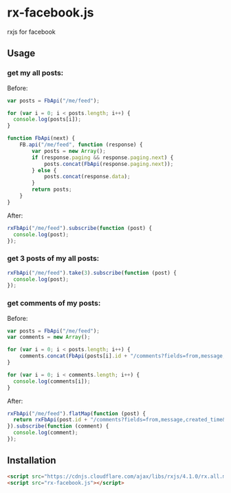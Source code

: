 # rx-facebook.js

rxjs for facebook

## Usage

### get my all posts:

Before:

```js
var posts = FbApi("/me/feed");

for (var i = 0; i < posts.length; i++) {
  console.log(posts[i]);
}

function FbApi(next) {
    FB.api("/me/feed", function (response) {
        var posts = new Array();
        if (response.paging && response.paging.next) {
            posts.concat(FbApi(response.paging.next));
        } else {
            posts.concat(response.data);
        }
        return posts;
    }
}
```

After:

```js
rxFbApi("/me/feed").subscribe(function (post) {
  console.log(post);
});
```

### get 3 posts of my all posts:

```js
rxFbApi("/me/feed").take(3).subscribe(function (post) {
  console.log(post);
});
```

### get comments of my posts:

Before:

```js
var posts = FbApi("/me/feed");
var comments = new Array();

for (var i = 0; i < posts.length; i++) {
    comments.concat(FbApi(posts[i].id + "/comments?fields=from,message,created_time&filter=stream"));
}

for (var i = 0; i < comments.length; i++) {
  console.log(comments[i]);
}
```

After:

```js
rxFbApi("/me/feed").flatMap(function (post) {
  return rxFbApi(post.id + "/comments?fields=from,message,created_time&filter=stream"));
}).subscribe(function (comment) {
  console.log(comment);
});
```

## Installation

```html
<script src="https://cdnjs.cloudflare.com/ajax/libs/rxjs/4.1.0/rx.all.min.js"></script>
<script src="rx-facebook.js"></script>
```
